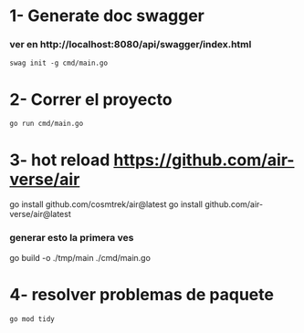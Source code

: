 # 1- Generate doc swagger

### ver en http://localhost:8080/api/swagger/index.html

```
swag init -g cmd/main.go
```

# 2- Correr el proyecto

```
go run cmd/main.go
```

# 3- hot reload https://github.com/air-verse/air

go install github.com/cosmtrek/air@latest
go install github.com/air-verse/air@latest

### generar esto la primera ves

go build -o ./tmp/main ./cmd/main.go

# 4- resolver problemas de paquete

```
go mod tidy
```

